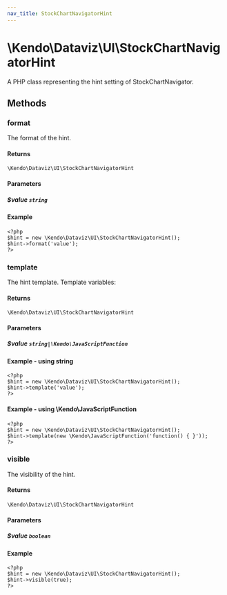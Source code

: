 ```yaml
---
nav_title: StockChartNavigatorHint
---
```


# \Kendo\Dataviz\UI\StockChartNavigatorHint

A PHP class representing the hint setting of StockChartNavigator.


## Methods

### format
The format of the hint.

#### Returns
`\Kendo\Dataviz\UI\StockChartNavigatorHint`

#### Parameters

##### $value `string`



#### Example 
    <?php
    $hint = new \Kendo\Dataviz\UI\StockChartNavigatorHint();
    $hint->format('value');
    ?>

### template
The hint template.
Template variables:

#### Returns
`\Kendo\Dataviz\UI\StockChartNavigatorHint`

#### Parameters

##### $value `string|\Kendo\JavaScriptFunction`



#### Example  - using string
    <?php
    $hint = new \Kendo\Dataviz\UI\StockChartNavigatorHint();
    $hint->template('value');
    ?>

#### Example  - using \Kendo\JavaScriptFunction
    <?php
    $hint = new \Kendo\Dataviz\UI\StockChartNavigatorHint();
    $hint->template(new \Kendo\JavaScriptFunction('function() { }'));
    ?>

### visible
The visibility of the hint.

#### Returns
`\Kendo\Dataviz\UI\StockChartNavigatorHint`

#### Parameters

##### $value `boolean`



#### Example 
    <?php
    $hint = new \Kendo\Dataviz\UI\StockChartNavigatorHint();
    $hint->visible(true);
    ?>

